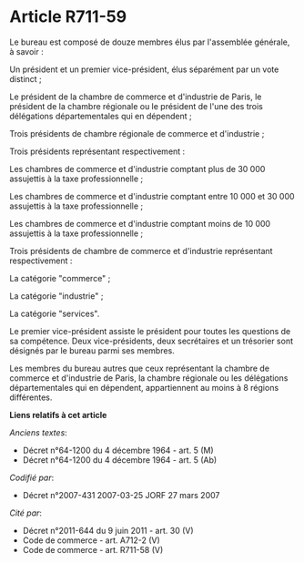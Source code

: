 # Article R711-59

Le bureau est composé de douze membres élus par l'assemblée générale, à savoir :

Un président et un premier vice-président, élus séparément par un vote distinct ;

Le président de la chambre de commerce et d'industrie de Paris, le président de la chambre régionale ou le président de l'une
des trois délégations départementales qui en dépendent ;

Trois présidents de chambre régionale de commerce et d'industrie ;

Trois présidents représentant respectivement :

Les chambres de commerce et d'industrie comptant plus de 30 000 assujettis à la taxe professionnelle ;

Les chambres de commerce et d'industrie comptant entre 10 000 et 30 000 assujettis à la taxe professionnelle ;

Les chambres de commerce et d'industrie comptant moins de 10 000 assujettis à la taxe professionnelle ;

Trois présidents de chambre de commerce et d'industrie représentant respectivement :

La catégorie "commerce" ;

La catégorie "industrie" ;

La catégorie "services".

Le premier vice-président assiste le président pour toutes les questions de sa compétence. Deux vice-présidents, deux
secrétaires et un trésorier sont désignés par le bureau parmi ses membres.

Les membres du bureau autres que ceux représentant la chambre de commerce et d'industrie de Paris, la chambre régionale ou
les délégations départementales qui en dépendent, appartiennent au moins à 8 régions différentes.

**Liens relatifs à cet article**

_Anciens textes_:

  - Décret n°64-1200 du 4 décembre 1964 - art. 5 (M)
  - Décret n°64-1200 du 4 décembre 1964 - art. 5 (Ab)

_Codifié par_:

  - Décret n°2007-431 2007-03-25 JORF 27 mars 2007

_Cité par_:

  - Décret n°2011-644 du 9 juin 2011 - art. 30 (V)
  - Code de commerce - art. A712-2 (V)
  - Code de commerce - art. R711-58 (V)
